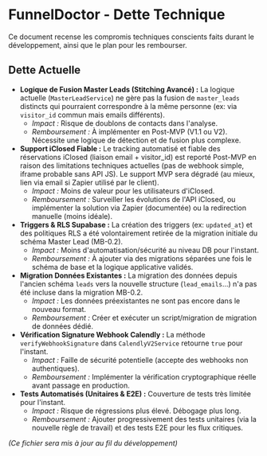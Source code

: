 # FunnelDoctor - Dette Technique

Ce document recense les compromis techniques conscients faits durant le développement, ainsi que le plan pour les rembourser.

## Dette Actuelle

*   **Logique de Fusion Master Leads (Stitching Avancé) :** La logique actuelle (`MasterLeadService`) ne gère pas la fusion de `master_leads` distincts qui pourraient correspondre à la même personne (ex: via `visitor_id` commun mais emails différents).
    *   *Impact :* Risque de doublons de contacts dans l'analyse.
    *   *Remboursement :* À implémenter en Post-MVP (V1.1 ou V2). Nécessite une logique de détection et de fusion plus complexe.
*   **Support iClosed Fiable :** Le tracking automatisé et fiable des réservations iClosed (liaison email + visitor_id) est reporté Post-MVP en raison des limitations techniques actuelles (pas de webhook simple, iframe probable sans API JS). Le support MVP sera dégradé (au mieux, lien via email si Zapier utilisé par le client).
    *   *Impact :* Moins de valeur pour les utilisateurs d'iClosed.
    *   *Remboursement :* Surveiller les évolutions de l'API iClosed, ou implémenter la solution via Zapier (documentée) ou la redirection manuelle (moins idéale).
*   **Triggers & RLS Supabase :** La création des triggers (ex: `updated_at`) et des politiques RLS a été volontairement retirée de la migration initiale du schéma Master Lead (MB-0.2).
    *   *Impact :* Moins d'automatisation/sécurité au niveau DB pour l'instant.
    *   *Remboursement :* À ajouter via des migrations séparées une fois le schéma de base et la logique applicative validés.
*   **Migration Données Existantes :** La migration des données depuis l'ancien schéma `leads` vers la nouvelle structure (`lead_emails`...) n'a pas été incluse dans la migration MB-0.2.
    *   *Impact :* Les données préexistantes ne sont pas encore dans le nouveau format.
    *   *Remboursement :* Créer et exécuter un script/migration de migration de données dédié.
*   **Vérification Signature Webhook Calendly :** La méthode `verifyWebhookSignature` dans `CalendlyV2Service` retourne `true` pour l'instant.
    *   *Impact :* Faille de sécurité potentielle (accepte des webhooks non authentiques).
    *   *Remboursement :* Implémenter la vérification cryptographique réelle avant passage en production.
*   **Tests Automatisés (Unitaires & E2E) :** Couverture de tests très limitée pour l'instant.
    *   *Impact :* Risque de régressions plus élevé. Débogage plus long.
    *   *Remboursement :* Ajouter progressivement des tests unitaires (via la nouvelle règle de travail) et des tests E2E pour les flux critiques.

*(Ce fichier sera mis à jour au fil du développement)*
